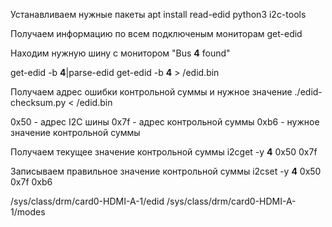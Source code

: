 Устанавливаем нужные пакеты
apt install read-edid python3 i2c-tools

Получаем информацию по всем подключеным мониторам
get-edid

Находим нужную шину с монитором
"Bus <b>4</b> found"

get-edid -b <b>4</b>|parse-edid
get-edid -b <b>4</b> > /edid.bin

Получаем адрес ошибки контрольной суммы и нужное значение
./edid-checksum.py < /edid.bin

0x50 - адрес I2C шины
0x7f - адрес контрольной суммы
0xb6 - нужное значение контрольной суммы

Получаем текущее значение контрольной суммы
i2cget -y <b>4</b> 0x50 0x7f

Записываем правильное значение контрольной суммы
i2cset -y <b>4</b> 0x50 0x7f 0xb6

/sys/class/drm/card0-HDMI-A-1/edid
/sys/class/drm/card0-HDMI-A-1/modes